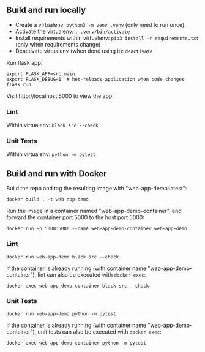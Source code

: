 ## Build and run locally

- Create a virtualenv: `python3 -m venv .venv` (only need to run once).
- Activate the virtualenv: `. .venv/bin/activate`
- Install requirements within virtualenv: `pip3 install -r requirements.txt` (only when requirements change)
- Deactivate virtualenv (when done using it): `deactivate`

Run flask app:

```
export FLASK_APP=src.main
export FLASK_DEBUG=1  # hot-reloads application when code changes 
flask run
```

Visit http://localhost:5000 to view the app.

### Lint

Within virtualenv: `black src --check`

### Unit Tests

Within virtualenv: `python -m pytest`

## Build and run with Docker

Build the repo and tag the resulting image with "web-app-demo:latest":

`docker build . -t web-app-demo`

Run the image in a container named "web-app-demo-container", and forward the container port
5000 to the host port 5000:

`docker run -p 5000:5000 --name web-app-demo-container web-app-demo`

### Lint

`docker run web-app-demo black src --check`

If the container is already running (with container name "web-app-demo-container"),
lint can also be executed with `docker exec`:

`docker exec web-app-demo-container black src --check`

### Unit Tests

`docker run web-app-demo python -m pytest`

If the container is already running (with container name "web-app-demo-container"),
unit tests can also be executed with `docker exec`:

`docker exec web-app-demo-container python -m pytest`

